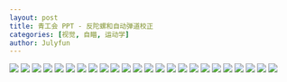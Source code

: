 ```yaml
---
layout: post
title: 青工会 PPT - 反陀螺和自动弹道校正
categories: [视觉, 自瞄, 运动学]
author: Julyfun
---
```


![](/assets/2023-08-17-antitop/Slide1.jpg)
![](/assets/2023-08-17-antitop/Slide2.jpg)
![](/assets/2023-08-17-antitop/Slide3.jpg)
![](/assets/2023-08-17-antitop/Slide4.jpg)
![](/assets/2023-08-17-antitop/Slide5.jpg)
![](/assets/2023-08-17-antitop/Slide6.jpg)
![](/assets/2023-08-17-antitop/Slide7.jpg)
![](/assets/2023-08-17-antitop/Slide8.jpg)
![](/assets/2023-08-17-antitop/Slide10.jpg)
![](/assets/2023-08-17-antitop/Slide11.jpg)
![](/assets/2023-08-17-antitop/Slide12.jpg)
![](/assets/2023-08-17-antitop/Slide13.jpg)
![](/assets/2023-08-17-antitop/Slide14.jpg)
![](/assets/2023-08-17-antitop/Slide15.jpg)
![](/assets/2023-08-17-antitop/Slide16.jpg)
![](/assets/2023-08-17-antitop/Slide17.jpg)
![](/assets/2023-08-17-antitop/Slide18.jpg)
![](/assets/2023-08-17-antitop/Slide19.jpg)
![](/assets/2023-08-17-antitop/Slide20.jpg)
![](/assets/2023-08-17-antitop/Slide21.jpg)
![](/assets/2023-08-17-antitop/Slide22.jpg)
![](/assets/2023-08-17-antitop/Slide23.jpg)
![](/assets/2023-08-17-antitop/Slide24.jpg)
![](/assets/2023-08-17-antitop/Slide25.jpg)
   